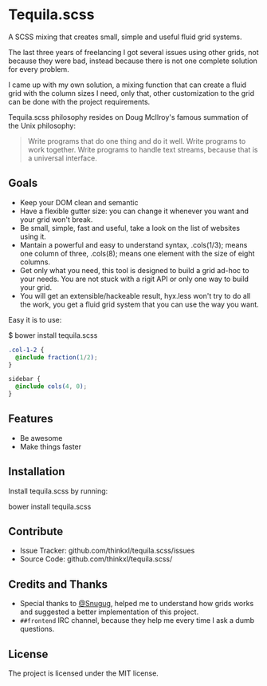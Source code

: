 Tequila.scss
========

A SCSS mixing that creates small, simple and useful fluid grid systems.

The last three years of freelancing I got several issues using other grids, not because they were bad, instead because there is not one complete solution for every problem.

I came up with my own solution, a mixing function that can create a fluid grid with the column sizes I need, only that, other customization to the grid can be done with the project requirements.

Tequila.scss philosophy resides on Doug McIlroy's famous summation of the Unix philosophy:

> Write programs that do one thing and do it well. Write programs to work together. Write programs to handle text streams, because that is a universal interface.

Goals
-----

* Keep your DOM clean and semantic
* Have a flexible gutter size: you can change it whenever you want and your grid won't break.
* Be small, simple, fast and useful, take a look on the list of websites using it.
* Mantain a powerful and easy to understand syntax, .cols(1/3); means one column of three, .cols(8); means one element with the size of eight columns.
* Get only what you need, this tool is designed to build a grid ad-hoc to your needs. You are not stuck with a rigit API or only one way to build your grid.
* You will get an extensible/hackeable result, hyx.less won't try to do all the work, you get a fluid grid system that you can use the way you want.

Easy it is to use:

  $ bower install tequila.scss

  ```scss
  .col-1-2 {
    @include fraction(1/2);
  }

  sidebar {
    @include cols(4, 0);
  }
  ```

Features
--------

- Be awesome
- Make things faster

Installation
------------

Install tequila.scss by running:

  bower install tequila.scss

Contribute
----------

- Issue Tracker: github.com/thinkxl/tequila.scss/issues
- Source Code: github.com/thinkxl/tequila.scss/

Credits and Thanks
------------------

- Special thanks to [@Snugug](https://twitter.com/Snugug), helped me to understand how grids works and suggested a better implementation of this project.
- `##frontend` IRC channel, because they help me every time I ask a dumb questions.

License
-------

The project is licensed under the MIT license.
